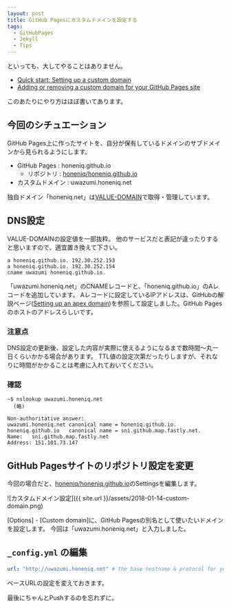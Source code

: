 ```yaml
---
layout: post
title: GitHub Pagesにカスタムドメインを設定する
tags:
  - GitHubPages
  - Jekyll
  - Tips
---
```


といっても、大してやることはありません。

* [Quick start: Setting up a custom domain](https://help.github.com/articles/quick-start-setting-up-a-custom-domain/)
* [Adding or removing a custom domain for your GitHub Pages site](https://help.github.com/articles/adding-or-removing-a-custom-domain-for-your-github-pages-site/)

このあたりにやり方はほぼ書いてあります。


## 今回のシチュエーション

GitHub Pages上に作ったサイトを、自分が保有しているドメインのサブドメインから見られるようにします。

* GitHub Pages : honeniq.github.io
  * リポジトリ : [honeniq/honeniq.github.io](https://github.com/honeniq/honeniq.github.io)
* カスタムドメイン : uwazumi.honeniq.net

独自ドメイン「honeniq.net」は[VALUE-DOMAIN](https://www.value-domain.com/)で取得・管理しています。


## DNS設定

VALUE-DOMAINの設定値を一部抜粋。 
他のサービスだと表記が違ったりすると思いますので、適宜置き換えて下さい。

```
a honeniq.github.io. 192.30.252.153
a honeniq.github.io. 192.30.252.154
cname uwazumi honeniq.github.io.
```

「uwazumi.honeniq.net」のCNAMEレコードと、「honeniq.github.io」のAレコードを追加しています。 
Aレコードに設定しているIPアドレスは、GitHubの解説ページ([Setting up an apex domain](https://help.github.com/articles/setting-up-an-apex-domain/))を参照して設定しました。GitHub Pagesのホストのアドレスらしいです。

### 注意点

DNS設定の更新後、設定した内容が実際に使えるようになるまで数時間〜丸一日くらいかかる場合があります。 
TTL値の設定次第だったりしますが、それなりに時間がかかることは考慮に入れておいてください。

### 確認

```
~$ nslookup uwazumi.honeniq.net
  (略)

Non-authoritative answer:
uwazumi.honeniq.net	canonical name = honeniq.github.io.
honeniq.github.io	canonical name = sni.github.map.fastly.net.
Name:	sni.github.map.fastly.net
Address: 151.101.73.147
```


## GitHub Pagesサイトのリポジトリ設定を変更

今回の場合だと、[honeniq/honeniq.github.io](https://github.com/honeniq/honeniq.github.io)のSettingsを編集します。

![カスタムドメイン設定]({{ site.url }}/assets/2018-01-14-custom-domain.png)

[Options] - [Custom domain]に、GitHub Pagesの別名として使いたいドメインを設定します。 
今回は「uwazumi.honeniq.net」と入力しました。


## ``_config.yml`` の編集

```yaml
url: "http://uwazumi.honeniq.net" # the base hostname & protocol for your site, e.g. http://example.com
```

ベースURLの設定を変えておきます。

最後にちゃんとPushするのを忘れずに。
